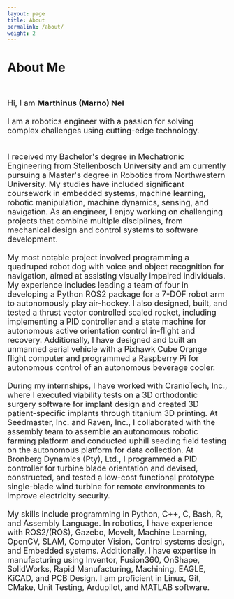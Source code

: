 ```yaml
---
layout: page
title: About
permalink: /about/
weight: 2
---
```


# **About Me**
<br>
<font size="+1">
<!-- Hi, I am <b>Jiasen (Jason) Zheng</b> :wave:.<br> -->

Hi, I am <b>Marthinus (Marno) Nel</b><br>
<br>
I am a robotics engineer with a passion for solving complex challenges using cutting-edge technology.
<br>

<br>
I received my Bachelor's degree in Mechatronic Engineering from Stellenbosch University  and am currently pursuing a Master's degree in Robotics from Northwestern University. My studies have included significant coursework in embedded systems, machine learning, robotic manipulation, machine dynamics, sensing, and navigation. As an engineer, I enjoy working on challenging projects that combine multiple disciplines, from mechanical design and control systems to software development.
<br>
  
<br>
My most notable project involved programming a quadruped robot dog with voice and object recognition for navigation, aimed at assisting visually impaired individuals. My experience includes leading a team of four in developing a Python ROS2 package for a 7-DOF robot arm to autonomously play air-hockey. I also designed, built, and tested a thrust vector controlled scaled rocket, including implementing a PID controller and a state machine for autonomous active orientation control in-flight and recovery. Additionally, I have designed and built an unmanned aerial vehicle with a Pixhawk Cube Orange flight computer and programmed a Raspberry Pi for autonomous control of an autonomous beverage cooler.
<br>
  
<br>
During my internships, I have worked with CranioTech, Inc., where I executed viability tests on a 3D orthodontic surgery software for implant design and created 3D patient-specific implants through titanium 3D printing. At Seedmaster, Inc. and Raven, Inc., I collaborated with the assembly team to assemble an autonomous robotic farming platform and conducted uphill seeding field testing on the autonomous platform for data collection. At Bronberg Dynamics (Pty), Ltd., I programmed a PID controller for turbine blade orientation and devised, constructed, and tested a low-cost functional prototype single-blade wind turbine for remote environments to improve electricity security.
<br>
  
<br>
My skills include programming in Python, C++, C, Bash, R, and Assembly Language. In robotics, I have experience with ROS2/(ROS), Gazebo, MoveIt, Machine Learning, OpenCV, SLAM, Computer Vision, Control systems design, and Embedded systems. Additionally, I have expertise in manufacturing using Inventor, Fusion360, OnShape, SolidWorks, Rapid Manufacturing, Machining, EAGLE, KiCAD, and PCB Design. I am proficient in Linux, Git, CMake, Unit Testing, Ardupilot, and MATLAB software.
<br>
<br>
</font>

  
<!-- I am currently a student in the M.S. <b>Robotics</b> program at Northwestern University. Before Northwestern, I received my Bachelor's degree in Mechanical Engineering from Union College, where I developed various skills in mechanical design, engineering simulations, and mathematics. I am interested in the <b>Autonomous Vehicle</b> industry, and my projects involve <b>Perception</b>, <b>SLAM</b>, <b>Planning</b>, etc. -->


<!-- <div class="row">
{% include about/skills.html title="Programming Languages" source=site.data.programming-skills %}
{% include about/skills.html title="Engineering Skills" source=site.data.other-skills %}
</div> -->
